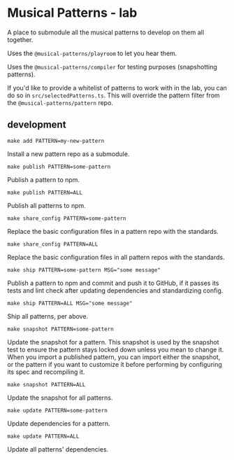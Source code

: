 # Musical Patterns - lab

A place to submodule all the musical patterns to develop on them all together.

Uses the `@musical-patterns/playroom` to let you hear them.

Uses the `@musical-patterns/compiler` for testing purposes (snapshotting patterns).

If you'd like to provide a whitelist of patterns to work with in the lab, you can do so in `src/selectedPatterns.ts`.
This will override the pattern filter from the `@musical-patterns/pattern` repo.

## development

`make add PATTERN=my-new-pattern`

Install a new pattern repo as a submodule.

`make publish PATTERN=some-pattern`

Publish a pattern to npm.

`make publish PATTERN=ALL`

Publish all patterns to npm.

`make share_config PATTERN=some-pattern`

Replace the basic configuration files in a pattern repo with the standards.

`make share_config PATTERN=ALL`

Replace the basic configuration files in all pattern repos with the standards.

`make ship PATTERN=some-pattern MSG="some message"`

Publish a pattern to npm and commit and push it to GitHub, if it passes its tests and lint check after updating dependencies and standardizing config.

`make ship PATTERN=ALL MSG="some message"`

Ship all patterns, per above.

`make snapshot PATTERN=some-pattern`

Update the snapshot for a pattern. This snapshot is used by the snapshot test to ensure the pattern stays locked down unless you mean to change it.
When you import a published pattern, you can import either the snapshot, or the pattern if you want to customize it before performing by configuring its spec and recompiling it.

`make snapshot PATTERN=ALL`

Update the snapshot for all patterns.

`make update PATTERN=some-pattern`

Update dependencies for a pattern.

`make update PATTERN=ALL`

Update all patterns' dependencies.

